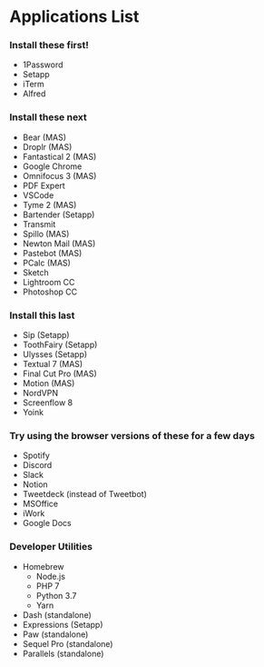 # Applications List

### Install these first!
- 1Password
- Setapp
- iTerm
- Alfred

### Install these next
- Bear (MAS)
- Droplr (MAS)
- Fantastical 2 (MAS)
- Google Chrome
- Omnifocus 3 (MAS)
- PDF Expert
- VSCode
- Tyme 2 (MAS)
- Bartender (Setapp)
- Transmit
- Spillo (MAS)
- Newton Mail (MAS)
- Pastebot (MAS)
- PCalc (MAS)
- Sketch
- Lightroom CC
- Photoshop CC

### Install this last
- Sip (Setapp)
- ToothFairy (Setapp)
- Ulysses (Setapp)
- Textual 7 (MAS)
- Final Cut Pro (MAS)
- Motion (MAS)
- NordVPN
- Screenflow 8
- Yoink

### Try using the browser versions of these for a few days 
- Spotify
- Discord
- Slack
- Notion
- Tweetdeck (instead of Tweetbot)
- MSOffice
- iWork
- Google Docs

### Developer Utilities
- Homebrew
   - Node.js
   - PHP 7
   - Python 3.7
   - Yarn
- Dash (standalone)
- Expressions (Setapp)
- Paw (standalone)
- Sequel Pro (standalone)
- Parallels (standalone)
